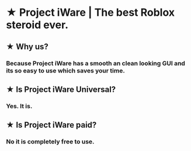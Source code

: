# ★ Project iWare | The best Roblox steroid ever.

## ★ Why us?
### Because Project iWare has a smooth an clean looking GUI and its so easy to use which saves your time.

## ★ Is Project iWare Universal?
### Yes. It is.

## ★ Is Project iWare paid?
### No it is completely free to use.
